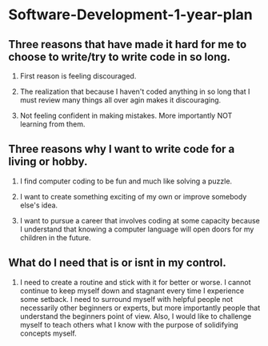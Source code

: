 # Software-Development-1-year-plan

## Three reasons that have made it hard for me to choose to write/try to write code in so long.

1. First reason is feeling discouraged.

2. The realization that because I haven't coded anything in so long that I must review many things all over agin makes it discouraging.

3. Not feeling confident in making mistakes. More importantly NOT learning from them.


## Three reasons why I want to write code for a living or hobby.

1. I find computer coding to be fun and much like solving a puzzle.

2. I want to create something exciting of my own or improve somebody else's idea.

3. I want to pursue a career that involves coding at some capacity because I understand that knowing a computer language will open doors for my children in the future.

## What do I need that is or isnt in my control.

1. I need to create a routine and stick with it for better or worse. I cannot continue to keep myself down and stagnant every time I experience some setback.
I need to surround myself with helpful people not necessarily other beginners or experts, but more importantly people that understand the beginners point of view. Also, I would like to challenge myself to teach others what I know with the purpose of solidifying concepts myself.
